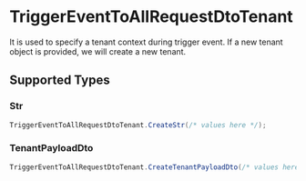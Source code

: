 # TriggerEventToAllRequestDtoTenant

It is used to specify a tenant context during trigger event.
    If a new tenant object is provided, we will create a new tenant.
    


## Supported Types

### Str

```csharp
TriggerEventToAllRequestDtoTenant.CreateStr(/* values here */);
```

### TenantPayloadDto

```csharp
TriggerEventToAllRequestDtoTenant.CreateTenantPayloadDto(/* values here */);
```
